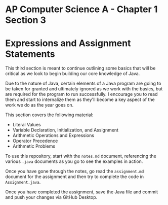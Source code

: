 # AP Computer Science A - Chapter 1 Section 3

# Expressions and Assignment Statements

This third section is meant to continue outlining some basics that will be critical as we look to begin building our core knowledge of Java.

Due to the nature of Java, certain elements of a Java program are going to be taken for granted and ultimately ignored as we work with the basics, but are required for the program to run successfully. I encourage you to read them and start to internalize them as they'll become a key aspect of the work we do as the year goes on.

This section covers the following material:

- Literal Values
- Variable Declaration, Initialization, and Assignment
- Arithmetic Operations and Expressions
- Operator Precedence
- Arithmetic Problems

To use this repository, start with the `notes.md` document, referencing the various `.java` documents as you go to see the examples in action.

Once you have gone through the notes, go read the `assignment.md` document for the assignment and then try to complete the code in `Assignment.java`.

Once you have completed the assignment, save the Java file and commit and push your changes via GitHub Desktop.
